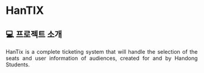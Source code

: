 # HanTIX

## 💻 프로젝트 소개

<p align="justify">
HanTix is a complete ticketing system that will handle the selection of the seats and user information of audiences, created for and by Handong Students.
</p>
